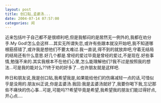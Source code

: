 ```yaml
---
layout: post
title: 创口贴,孟婆汤... 
date: 2004-07-14 07:57:00
categories: 闲
---
```

近来包括叶子自己都不是很顺利吧,但是我郁闷的是居然无一例外的,我都在劝分手.My God!怎么会这样....其实无所谓失恋,或许有些跟本就没开始吧,我不知道哪根筋搭错了,或许我是想他们不要太难过.我一直说,得不到的就放弃吧,守着无结局的结局还有什么意思.好几个都是.曾经的爱过毕竟是曾经的爱过,不是现在.好些事情,勉强不来的.其实我根本不在他们心里,怎么能理解他们?我不过是按照我的想法...可是我的能对么??终于劝的好多了...也许朋友就是这样吧.

   昨日和朋友说,我是创口贴,我希望我是,如果能给他们的伤痛减轻一点的话,可惜似乎是没用的.朋友纠正说,你是孟婆汤.我回:我是孟婆汤就好了,我要你喝下我,忘记那些不痛快的伤心事...可是,可能吗??希望毕竟是希望,我希望我的朋友们能过得好点,开心点....
